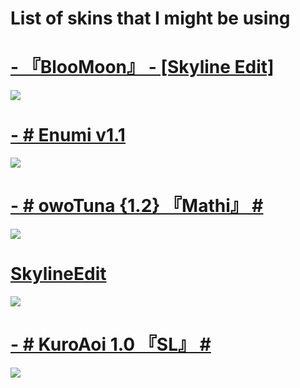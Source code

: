 # List of skins that I might be using

# [- 『BlooMoon』 - [Skyline Edit]](https://skyline.s-ul.eu/5miAmHBM)
![](https://osu.ppy.sh/ss/17776131/30b7)

# [- # Enumi v1.1](https://skyline.s-ul.eu/ZZgaNSMD)
![](https://osu.ppy.sh/ss/17604511/f014)

# [- # owoTuna {1.2} 『Mathi』 #](https://skyline.s-ul.eu/jdR8UcWl)
![](https://osu.ppy.sh/ss/17419031/2c58)

# [SkylineEdit](https://skyline.s-ul.eu/A06f4iOF)
![](https://osu.ppy.sh/ss/17419017/6526)

# [- # KuroAoi 1.0 『SL』 #](https://skyline.s-ul.eu/SJQSGUrZ)
![](https://osu.ppy.sh/ss/17419029/295c)


